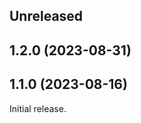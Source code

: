 <!-- Learn how to maintain this file at https://github.com/WordPress/gutenberg/tree/HEAD/packages#maintaining-changelogs. -->

## Unreleased

## 1.2.0 (2023-08-31)

## 1.1.0 (2023-08-16)

Initial release.
